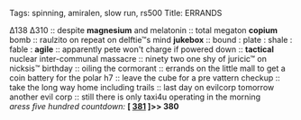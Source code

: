 Tags: spinning, amiralen, slow run, rs500 
Title: ERRANDS
  
∆138 ∆310 :: despite **magnesium** and melatonin :: total megaton **copium** bomb :: raulzito on repeat on delftie™s mind **jukebox** :: bound : plate : shale : fable : **agile** :: apparently pete won't charge if powered down :: **tactical** nuclear inter-communal massacre :: ninety two one shy of juricic™ on nicksis™ birthday :: oiling the cormorant :: errands on the little mall to get a coin battery for the polar h7 :: leave the cube for a pre vattern checkup :: take the long way home including trails :: last day on evilcorp tomorrow another evil corp :: still there is only taxi4u operating in the morning  
_aress five hundred countdown:_ **[ [381](https://www.allmusic.com/album/pronounced-lh-n%C3%A9rd-skin-n%C3%A9rd-mw0000190876) ]>> 380**  
